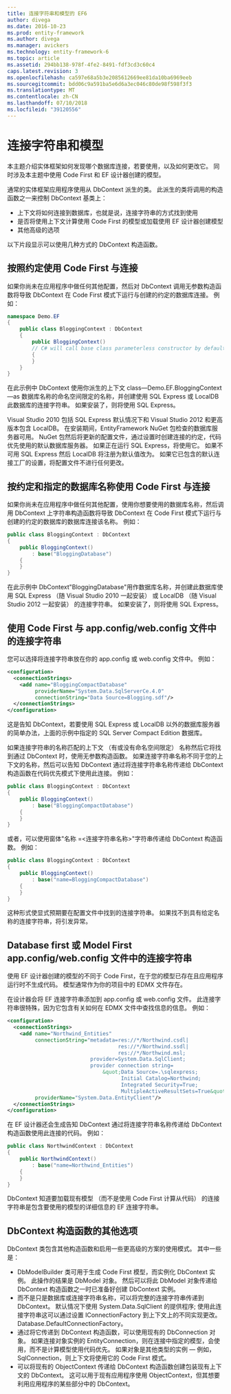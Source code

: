 ```yaml
---
title: 连接字符串和模型的 EF6
author: divega
ms.date: 2016-10-23
ms.prod: entity-framework
ms.author: divega
ms.manager: avickers
ms.technology: entity-framework-6
ms.topic: article
ms.assetid: 294bb138-978f-4fe2-8491-fdf3cd3c60c4
caps.latest.revision: 3
ms.openlocfilehash: ca597e68a5b3e2085612669ee81da10ba6969eeb
ms.sourcegitcommit: bdd06c9a591ba5e6d6a3ec046c80de98f598f3f3
ms.translationtype: MT
ms.contentlocale: zh-CN
ms.lasthandoff: 07/10/2018
ms.locfileid: "39120556"
---
```

# <a name="connection-strings-and-models"></a>连接字符串和模型
本主题介绍实体框架如何发现哪个数据库连接，若要使用，以及如何更改它。 同时涉及本主题中使用 Code First 和 EF 设计器创建的模型。  

通常的实体框架应用程序使用从 DbContext 派生的类。 此派生的类将调用的构造函数之一来控制 DbContext 基类上：  

- 上下文将如何连接到数据库，也就是说，连接字符串的方式找到使用  
- 是否将使用上下文计算使用 Code First 的模型或加载使用 EF 设计器创建模型  
- 其他高级的选项  

以下片段显示可以使用几种方式的 DbContext 构造函数。  

## <a name="use-code-first-with-connection-by-convention"></a>按照约定使用 Code First 与连接  

如果你尚未在应用程序中做任何其他配置，然后对 DbContext 调用无参数构造函数将导致 DbContext 在 Code First 模式下运行与创建的约定的数据库连接。 例如：  

``` csharp  
namespace Demo.EF
{
    public class BloggingContext : DbContext
    {
        public BloggingContext()
        // C# will call base class parameterless constructor by default
        {
        }
    }
}
```  

在此示例中 DbContext 使用你派生的上下文 class—Demo.EF.BloggingContext—as 数据库名称的命名空间限定的名称，并创建使用 SQL Express 或 LocalDB 此数据库的连接字符串。 如果安装了，则将使用 SQL Express。  

Visual Studio 2010 包括 SQL Express 默认情况下和 Visual Studio 2012 和更高版本包含 LocalDB。 在安装期间，EntityFramework NuGet 包检查的数据库服务器可用。 NuGet 包然后将更新的配置文件，通过设置时创建连接的约定，代码优先使用的默认数据库服务器。 如果正在运行 SQL Express，将使用它。 如果不可用 SQL Express 然后 LocalDB 将注册为默认值改为。 如果它已包含的默认连接工厂的设置，将配置文件不进行任何更改。  

## <a name="use-code-first-with-connection-by-convention-and-specified-database-name"></a>按约定和指定的数据库名称使用 Code First 与连接  

如果你尚未在应用程序中做任何其他配置，使用你想要使用的数据库名称，然后调用 DbContext 上字符串构造函数将导致 DbContext 在 Code First 模式下运行与创建的约定的数据库的数据库连接该名称。 例如：  

``` csharp  
public class BloggingContext : DbContext
{
    public BloggingContext()
        : base("BloggingDatabase")
    {
    }
}
```  

在此示例中 DbContext"BloggingDatabase"用作数据库名称，并创建此数据库使用 SQL Express （随 Visual Studio 2010 一起安装） 或 LocalDB （随 Visual Studio 2012 一起安装） 的连接字符串。 如果安装了，则将使用 SQL Express。  

## <a name="use-code-first-with-connection-string-in-appconfigwebconfig-file"></a>使用 Code First 与 app.config/web.config 文件中的连接字符串  

您可以选择将连接字符串放在你的 app.config 或 web.config 文件中。 例如：  

``` xml  
<configuration>
  <connectionStrings>
    <add name="BloggingCompactDatabase"
         providerName="System.Data.SqlServerCe.4.0"
         connectionString="Data Source=Blogging.sdf"/>
  </connectionStrings>
</configuration>
```  

这是告知 DbContext，若要使用 SQL Express 或 LocalDB 以外的数据库服务器的简单办法，上面的示例中指定的 SQL Server Compact Edition 数据库。  

如果连接字符串的名称匹配的上下文 （有或没有命名空间限定） 名称然后它将找到通过 DbContext 时，使用无参数构造函数。 如果连接字符串名称不同于您的上下文的名称，然后可以告知 DbContext 通过将连接字符串名称传递给 DbContext 构造函数在代码优先模式下使用此连接。 例如：  

``` csharp  
public class BloggingContext : DbContext
{
    public BloggingContext()
        : base("BloggingCompactDatabase")
    {
    }
}
```  

或者，可以使用窗体"名称 =\<连接字符串名称\>"字符串传递给 DbContext 构造函数。 例如：  

``` csharp  
public class BloggingContext : DbContext
{
    public BloggingContext()
        : base("name=BloggingCompactDatabase")
    {
    }
}
```  

这种形式使显式预期要在配置文件中找到的连接字符串。 如果找不到具有给定名称的连接字符串，将引发异常。  

## <a name="databasemodel-first-with-connection-string-in-appconfigwebconfig-file"></a>Database first 或 Model First app.config/web.config 文件中的连接字符串  

使用 EF 设计器创建的模型的不同于 Code First，在于您的模型已存在且应用程序运行时不生成代码。 模型通常作为你的项目中的 EDMX 文件存在。  

在设计器会将 EF 连接字符串添加到 app.config 或 web.config 文件。 此连接字符串很特殊，因为它包含有关如何在 EDMX 文件中查找信息的信息。 例如：  

``` xml  
<configuration>  
  <connectionStrings>  
    <add name="Northwind_Entities"  
         connectionString="metadata=res://*/Northwind.csdl|  
                                    res://*/Northwind.ssdl|  
                                    res://*/Northwind.msl;  
                           provider=System.Data.SqlClient;  
                           provider connection string=  
                               &quot;Data Source=.\sqlexpress;  
                                     Initial Catalog=Northwind;  
                                     Integrated Security=True;  
                                     MultipleActiveResultSets=True&quot;"  
         providerName="System.Data.EntityClient"/>  
  </connectionStrings>  
</configuration>
```  

在 EF 设计器还会生成告知 DbContext 通过将连接字符串名称传递给 DbContext 构造函数使用此连接的代码。 例如：  

``` csharp  
public class NorthwindContext : DbContext
{
    public NorthwindContext()
        : base("name=Northwind_Entities")
    {
    }
}
```  

DbContext 知道要加载现有模型 （而不是使用 Code First 计算从代码） 的连接字符串是包含要使用的模型的详细信息的 EF 连接字符串。  

## <a name="other-dbcontext-constructor-options"></a>DbContext 构造函数的其他选项  

DbContext 类包含其他构造函数和启用一些更高级的方案的使用模式。 其中一些是：  

- DbModelBuilder 类可用于生成 Code First 模型，而实例化 DbContext 实例。 此操作的结果是 DbModel 对象。 然后可以将此 DbModel 对象传递给 DbContext 构造函数之一时已准备好创建 DbContext 实例。  
- 而不是只是数据库或连接字符串名称，可以将完整的连接字符串传递到 DbContext。 默认情况下使用 System.Data.SqlClient 的提供程序; 使用此连接字符串这可以通过设置 IConnectionFactory 到上下文上的不同实现更改。Database.DefaultConnectionFactory。  
- 通过将它传递到 DbContext 构造函数，可以使用现有的 DbConnection 对象。 如果连接对象实例的 EntityConnection，则在连接中指定的模型，会使用，而不是计算模型使用代码优先。 如果对象是其他类型的实例 — 例如，SqlConnection，则上下文将使用它的 Code First 模式。  
- 可以将现有的 ObjectContext 传递给 DbContext 构造函数创建包装现有上下文的 DbContext。 这可以用于现有应用程序使用 ObjectContext，但其想要利用应用程序的某些部分中的 DbContext。  
